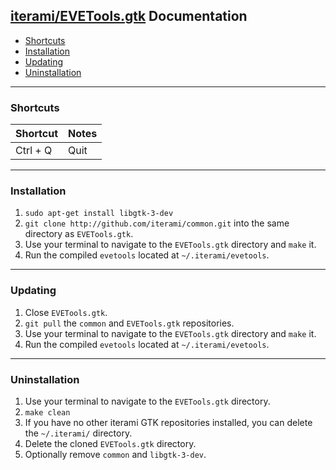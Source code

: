 [iterami/EVETools.gtk](https://github.com/iterami/EVETools.gtk) Documentation
-----------------------------------------------------------------------------

* [Shortcuts](#shortcuts)
* [Installation](#installation)
* [Updating](#updating)
* [Uninstallation](#uninstallation)

---

### Shortcuts

Shortcut         | Notes
-----------------|------
Ctrl + Q         | Quit

---

### Installation

1. `sudo apt-get install libgtk-3-dev`
2. `git clone http://github.com/iterami/common.git` into the same directory as `EVETools.gtk`.
3. Use your terminal to navigate to the `EVETools.gtk` directory and `make` it.
4. Run the compiled `evetools` located at `~/.iterami/evetools`.

---

### Updating

1. Close `EVETools.gtk`.
2. `git pull` the `common` and `EVETools.gtk` repositories.
3. Use your terminal to navigate to the `EVETools.gtk` directory and `make` it.
4. Run the compiled `evetools` located at `~/.iterami/evetools`.

---

### Uninstallation

1. Use your terminal to navigate to the `EVETools.gtk` directory.
2. `make clean`
3. If you have no other iterami GTK repositories installed, you can delete the `~/.iterami/` directory.
4. Delete the cloned `EVETools.gtk` directory.
5. Optionally remove `common` and `libgtk-3-dev`.
